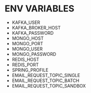 # ENV VARIABLES
- KAFKA_USER
- KAFKA_BROKER_HOST
- KAFKA_PASSWORD
- MONGO_HOST
- MONGO_PORT
- MONGO_USER
- MONGO_PASSWORD
- REDIS_HOST
- REDIS_PORT
- SPRING_PROFILE
- EMAIL_REQUEST_TOPIC_SINGLE
- EMAIL_REQUEST_TOPIC_BATCH
- EMAIL_REQUEST_TOPIC_SANDBOX